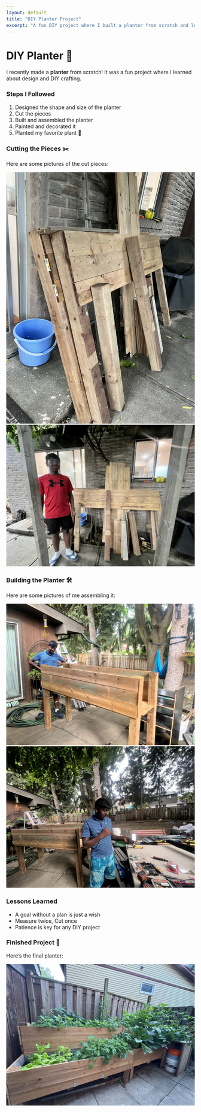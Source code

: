 ```yaml
---
layout: default
title: "DIY Planter Project"
excerpt: "A fun DIY project where I built a planter from scratch and learned design and crafting techniques."
---
```


# DIY Planter 🌱  

I recently made a **planter** from scratch! It was a fun project where I learned about design and DIY crafting.  

### Steps I Followed
1. Designed the shape and size of the planter  
2. Cut the pieces  
3. Built and assembled the planter  
4. Painted and decorated it  
5. Planted my favorite plant 🌿  

### Cutting the Pieces ✂️
Here are some pictures of the cut pieces:

![Cut Pieces 1](/assets/images/planter-cut1.jpg)
![Cut Pieces 2](/assets/images/planter-cut2.jpg)

### Building the Planter 🛠️
Here are some pictures of me assembling it:

![Building 1](/assets/images/planter-build1.jpg)
![Building 2](/assets/images/planter-build2.jpg)

### Lessons Learned
- A goal without a plan is just a wish  
- Measure twice, Cut once  
- Patience is key for any DIY project

### Finished Project 🎉
Here’s the final planter:

![Finished Planter](/assets/images/planter-finished.jpg)

